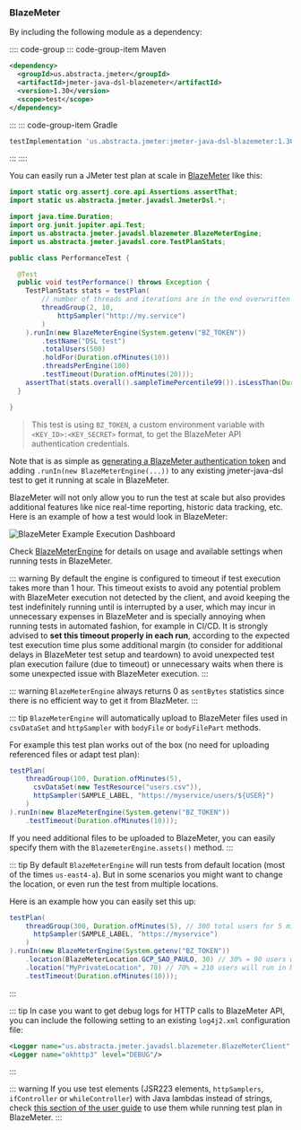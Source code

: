 ### BlazeMeter

By including the following module as a dependency:

:::: code-group
::: code-group-item Maven
```xml
<dependency>
  <groupId>us.abstracta.jmeter</groupId>
  <artifactId>jmeter-java-dsl-blazemeter</artifactId>
  <version>1.30</version>
  <scope>test</scope>
</dependency>
```
:::
::: code-group-item Gradle
```groovy
testImplementation 'us.abstracta.jmeter:jmeter-java-dsl-blazemeter:1.30'
```
:::
::::

You can easily run a JMeter test plan at scale in [BlazeMeter](https://www.blazemeter.com/) like this:

```java
import static org.assertj.core.api.Assertions.assertThat;
import static us.abstracta.jmeter.javadsl.JmeterDsl.*;

import java.time.Duration;
import org.junit.jupiter.api.Test;
import us.abstracta.jmeter.javadsl.blazemeter.BlazeMeterEngine;
import us.abstracta.jmeter.javadsl.core.TestPlanStats;

public class PerformanceTest {

  @Test
  public void testPerformance() throws Exception {
    TestPlanStats stats = testPlan(
        // number of threads and iterations are in the end overwritten by BlazeMeter engine settings 
        threadGroup(2, 10,
            httpSampler("http://my.service")
        )
    ).runIn(new BlazeMeterEngine(System.getenv("BZ_TOKEN"))
        .testName("DSL test")
        .totalUsers(500)
        .holdFor(Duration.ofMinutes(10))
        .threadsPerEngine(100)
        .testTimeout(Duration.ofMinutes(20)));
    assertThat(stats.overall().sampleTimePercentile99()).isLessThan(Duration.ofSeconds(5));
  }

}
```
> This test is using `BZ_TOKEN`, a custom environment variable with `<KEY_ID>:<KEY_SECRET>` format, to get the BlazeMeter API authentication credentials.

Note that is as simple as [generating a BlazeMeter authentication token](https://guide.blazemeter.com/hc/en-us/articles/115002213289-BlazeMeter-API-keys-) and adding `.runIn(new BlazeMeterEngine(...))` to any existing jmeter-java-dsl test to get it running at scale in BlazeMeter.

BlazeMeter will not only allow you to run the test at scale but also provides additional features like nice real-time reporting, historic data tracking, etc. Here is an example of how a test would look in BlazeMeter:

![BlazeMeter Example Execution Dashboard](./blazemeter.png)

Check [BlazeMeterEngine](/jmeter-java-dsl-blazemeter/src/main/java/us/abstracta/jmeter/javadsl/blazemeter/BlazeMeterEngine.java) for details on usage and available settings when running tests in BlazeMeter.

::: warning
By default the engine is configured to timeout if test execution takes more than 1 hour.
This timeout exists to avoid any potential problem with BlazeMeter execution not detected by the
client, and avoid keeping the test indefinitely running until is interrupted by a user,
which may incur in unnecessary expenses in BlazeMeter and is specially annoying when running tests
in automated fashion, for example in CI/CD.
It is strongly advised to **set this timeout properly in each run**, according to the expected test
execution time plus some additional margin (to consider for additional delays in BlazeMeter
test setup and teardown) to avoid unexpected test plan execution failure (due to timeout) or
unnecessary waits when there is some unexpected issue with BlazeMeter execution.
:::

::: warning
`BlazeMeterEngine` always returns 0 as `sentBytes` statistics since there is no efficient way to get it from BlazMeter.
:::

::: tip
`BlazeMeterEngine` will automatically upload to BlazeMeter files used in `csvDataSet` and `httpSampler` with `bodyFile` or `bodyFilePart` methods.

For example this test plan works out of the box (no need for uploading referenced files or adapt test plan):

```java
testPlan(
    threadGroup(100, Duration.ofMinutes(5),
      csvDataSet(new TestResource("users.csv")),
      httpSampler(SAMPLE_LABEL, "https://myservice/users/${USER}")
    )
).runIn(new BlazeMeterEngine(System.getenv("BZ_TOKEN"))
    .testTimeout(Duration.ofMinutes(10)));
```

If you need additional files to be uploaded to BlazeMeter, you can easily specify them with the `BlazemeterEngine.assets()` method.
:::

::: tip
By default `BlazeMeterEngine` will run tests from default location (most of the times `us-east4-a`). But in some scenarios you might want to change the location, or even run the test from multiple locations.

Here is an example how you can easily set this up:

```java
testPlan(
    threadGroup(300, Duration.ofMinutes(5), // 300 total users for 5 minutes
      httpSampler(SAMPLE_LABEL, "https://myservice")
    )
).runIn(new BlazeMeterEngine(System.getenv("BZ_TOKEN"))
    .location(BlazeMeterLocation.GCP_SAO_PAULO, 30) // 30% = 90 users will run in Google Cloud Platform at Sao Paulo
    .location("MyPrivateLocation", 70) // 70% = 210 users will run in MyPrivateLocation named private location
    .testTimeout(Duration.ofMinutes(10)));
```

:::

::: tip
In case you want to get debug logs for HTTP calls to BlazeMeter API, you can include the following setting to an existing `log4j2.xml` configuration file:
```xml
<Logger name="us.abstracta.jmeter.javadsl.blazemeter.BlazeMeterClient" level="DEBUG"/>
<Logger name="okhttp3" level="DEBUG"/>
```
:::

::: warning
If you use test elements (JSR223 elements, `httpSamplers`, `ifController` or `whileController`) with Java lambdas instead of strings, check [this section of the user guide](../response-processing/lambdas.md#lambdas) to use them while running test plan in BlazeMeter.
:::
